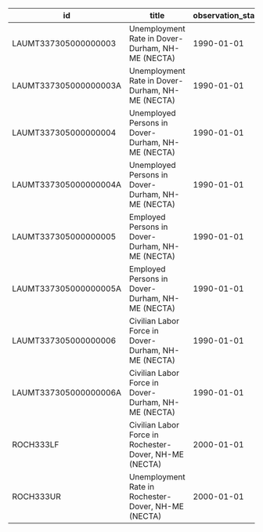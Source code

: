 | id                    | title                                                  | observation_start   | observation_end   |
|-----------------------|--------------------------------------------------------|---------------------|-------------------|
| LAUMT337305000000003  | Unemployment Rate in Dover-Durham, NH-ME (NECTA)       | 1990-01-01          | 2022-05-01        |
| LAUMT337305000000003A | Unemployment Rate in Dover-Durham, NH-ME (NECTA)       | 1990-01-01          | 2021-01-01        |
| LAUMT337305000000004  | Unemployed Persons in Dover-Durham, NH-ME (NECTA)      | 1990-01-01          | 2022-05-01        |
| LAUMT337305000000004A | Unemployed Persons in Dover-Durham, NH-ME (NECTA)      | 1990-01-01          | 2021-01-01        |
| LAUMT337305000000005  | Employed Persons in Dover-Durham, NH-ME (NECTA)        | 1990-01-01          | 2022-05-01        |
| LAUMT337305000000005A | Employed Persons in Dover-Durham, NH-ME (NECTA)        | 1990-01-01          | 2021-01-01        |
| LAUMT337305000000006  | Civilian Labor Force in Dover-Durham, NH-ME (NECTA)    | 1990-01-01          | 2022-05-01        |
| LAUMT337305000000006A | Civilian Labor Force in Dover-Durham, NH-ME (NECTA)    | 1990-01-01          | 2021-01-01        |
| ROCH333LF             | Civilian Labor Force in Rochester-Dover, NH-ME (NECTA) | 2000-01-01          | 2014-12-01        |
| ROCH333UR             | Unemployment Rate in Rochester-Dover, NH-ME (NECTA)    | 2000-01-01          | 2014-12-01        |